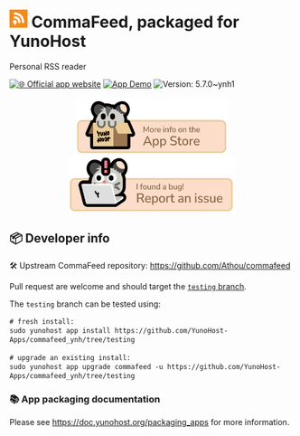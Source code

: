 <!--
N.B.: This README was automatically generated by <https://github.com/YunoHost/apps_tools/blob/main/readme_generator>
It shall NOT be edited by hand.
-->

<h1>
  <img src="https://raw.githubusercontent.com/YunoHost/apps/master/logos/commafeed.png" width="32px" alt="Logo of CommaFeed">
  CommaFeed, packaged for YunoHost
</h1>

Personal RSS reader

[![🌐 Official app website](https://img.shields.io/badge/Official_app_website-darkgreen?style=for-the-badge)](https://www.commafeed.com/)
[![App Demo](https://img.shields.io/badge/App_Demo-blue?style=for-the-badge)](https://www.commafeed.com/#/app/category/all)
![Version: 5.7.0~ynh1](https://img.shields.io/badge/Version-5.7.0~ynh1-rgba(0,150,0,1)?style=for-the-badge)

<div align="center">
<a href="https://apps.yunohost.org/app/commafeed"><img height="100px" src="https://github.com/YunoHost/yunohost-artwork/raw/refs/heads/main/badges/neopossum-badges/badge_more_info_on_the_appstore.svg"/></a>
<a href="https://github.com/YunoHost-Apps/commafeed_ynh/issues"><img height="100px" src="https://github.com/YunoHost/yunohost-artwork/raw/refs/heads/main/badges/neopossum-badges/badge_report_an_issue.svg"/></a>
</div>

## 📦 Developer info

🛠️ Upstream CommaFeed repository: <https://github.com/Athou/commafeed>

Pull request are welcome and should target the [`testing` branch](https://github.com/YunoHost-Apps/commafeed_ynh/tree/testing).

The `testing` branch can be tested using:
```
# fresh install:
sudo yunohost app install https://github.com/YunoHost-Apps/commafeed_ynh/tree/testing

# upgrade an existing install:
sudo yunohost app upgrade commafeed -u https://github.com/YunoHost-Apps/commafeed_ynh/tree/testing
```

### 📚 App packaging documentation

Please see <https://doc.yunohost.org/packaging_apps> for more information.